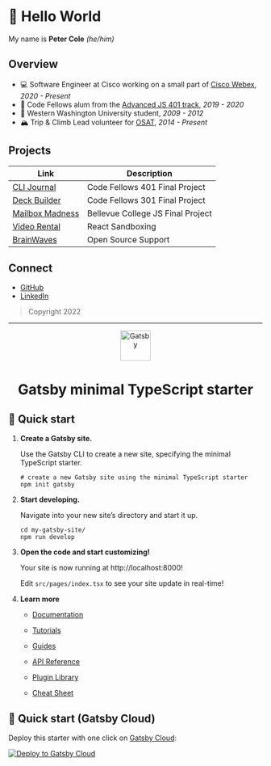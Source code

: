# 🥳 Hello World

My name is **Peter Cole** _(he/him)_

## Overview

- 💻 Software Engineer at Cisco working on a small part of [Cisco Webex](https://www.webex.com/), _2020 - Present_
- 🌱 Code Fellows alum from the [Advanced JS 401 track](https://www.codefellows.org/courses/code-401/advanced-software-development-in-full-stack-javascript/), _2019 - 2020_
- 🏫 Western Washington University student, _2009 - 2012_
- 🏔 Trip & Climb Lead volunteer for [OSAT](https://osat.org/), _2014 - Present_

## Projects

| Link                                                            | Description                       |
| --------------------------------------------------------------- | --------------------------------- |
| [CLI Journal](https://cli-journal.web.app/)                     | Code Fellows 401 Final Project    |
| [Deck Builder](https://deck-builder-301-final.herokuapp.com)    | Code Fellows 301 Final Project    |
| [Mailbox Madness](https://peter7cole.github.io/mailbox-madness) | Bellevue College JS Final Project |
| [Video Rental](https://peter7cole.github.io/mosh-video-rental)  | React Sandboxing                  |
| [BrainWaves](https://github.com/makebrainwaves/BrainWaves)      | Open Source Support               |

## Connect

- [GitHub](https://github.com/peter7cole)
- [LinkedIn](https://linkedin.com/in/peter7cole)

> Copyright 2022

---

<p align="center">
  <a href="https://www.gatsbyjs.com/?utm_source=starter&utm_medium=readme&utm_campaign=minimal-starter-ts">
    <img alt="Gatsby" src="https://www.gatsbyjs.com/Gatsby-Monogram.svg" width="60" />
  </a>
</p>
<h1 align="center">
  Gatsby minimal TypeScript starter
</h1>

## 🚀 Quick start

1.  **Create a Gatsby site.**

    Use the Gatsby CLI to create a new site, specifying the minimal TypeScript starter.

    ```shell
    # create a new Gatsby site using the minimal TypeScript starter
    npm init gatsby
    ```

2.  **Start developing.**

    Navigate into your new site’s directory and start it up.

    ```shell
    cd my-gatsby-site/
    npm run develop
    ```

3.  **Open the code and start customizing!**

    Your site is now running at http://localhost:8000!

    Edit `src/pages/index.tsx` to see your site update in real-time!

4.  **Learn more**

    - [Documentation](https://www.gatsbyjs.com/docs/?utm_source=starter&utm_medium=readme&utm_campaign=minimal-starter-ts)

    - [Tutorials](https://www.gatsbyjs.com/tutorial/?utm_source=starter&utm_medium=readme&utm_campaign=minimal-starter-ts)

    - [Guides](https://www.gatsbyjs.com/tutorial/?utm_source=starter&utm_medium=readme&utm_campaign=minimal-starter-ts)

    - [API Reference](https://www.gatsbyjs.com/docs/api-reference/?utm_source=starter&utm_medium=readme&utm_campaign=minimal-starter-ts)

    - [Plugin Library](https://www.gatsbyjs.com/plugins?utm_source=starter&utm_medium=readme&utm_campaign=minimal-starter-ts)

    - [Cheat Sheet](https://www.gatsbyjs.com/docs/cheat-sheet/?utm_source=starter&utm_medium=readme&utm_campaign=minimal-starter-ts)

## 🚀 Quick start (Gatsby Cloud)

Deploy this starter with one click on [Gatsby Cloud](https://www.gatsbyjs.com/cloud/):

[<img src="https://www.gatsbyjs.com/deploynow.svg" alt="Deploy to Gatsby Cloud">](https://www.gatsbyjs.com/dashboard/deploynow?url=https://github.com/gatsbyjs/gatsby-starter-minimal-ts)
